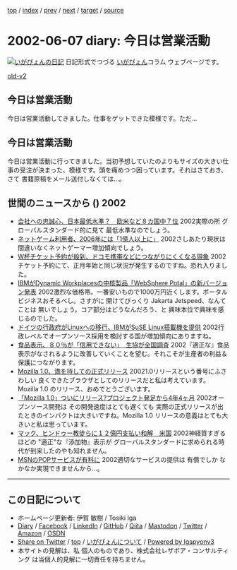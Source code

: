 [top](../index.html) 
 / [index](index.html) 
 / [prev](ig020606.html) 
 / [next](ig020610.html) 
 / [target](https://www.igapyon.jp/igapyon/diary/2002/ig020607.html) 
 / [source](https://github.com/igapyon/diary/blob/master/2002/ig020607.src.md) 

2002-06-07 diary: 今日は営業活動
=====================================================================================================
[![いがぴょんの日記](https://www.igapyon.jp/igapyon/diary/images/iga200306s.jpg "いがぴょん")](https://www.igapyon.jp/igapyon/diary/memo/memoigapyon.html) 日記形式でつづる [いがぴょん](https://www.igapyon.jp/igapyon/diary/memo/memoigapyon.html)コラム ウェブページです。

[old-v2](ig020607-orig.html)

## 今日は営業活動

今日は営業活動してきました。仕事をゲットできた模様です。ただ…


## 今日は営業活動

今日は営業活動に行ってきました。当初予想していたのよりもサイズの大きい仕事の受注が決まった、模様です。頭を痛めつつ困っています。それはさておき、さて 書籍原稿をメール送付しなくては…。

## 世間のニュースから () 2002

* [会社への忠誠心、日本最低水準？　欧米など８カ国中７位](http://www.asahi.com/business/update/0607/008.html?2002)  2002実際の所 グローバルスタンダード的に見て 最低水準なのでしょう。
* [ネットゲーム利用者、2006年には「1億人以上に」](http://www.zdnet.co.jp/news/0206/07/nebt_09.html)  2002さしあたり現状は 間違いなくネットゲーマー増加傾向でしょう。
* [W杯チケット予約が殺到、ドコモ携帯などにつながりにくくなる現象](http://www.zdnet.co.jp/news/0206/07/njbt_01.html)  2002チケット予約にて、正月年始と同じ状況が発生するのですね。恐れ入りました。
* [IBMがDynamic Workplacesの中核製品「WebSphere Potal」の新バージョン発表](http://www.zdnet.co.jp/enterprise/0206/06/02060609.html)  2002激烈な価格帯。一番安いもので1000万円近くします。ポータルビジネスおそるべし。さすがに 開けてびっくり Jakarta Jetspeed、なんてことは 無いでしょう。コア部分はどうなんだろう、と 興味本位で興味を感じるのでした。
* [ドイツの行政府がLinuxへの移行、IBMがSuSE Linux搭載機を提供](http://www.zdnet.co.jp/enterprise/0206/06/02060608.html)  2002行政レベルでオープンソース採用を検討する国が増加傾向にありますね。
* [食品表示、８０％が「信用できない」　生協が全国調査](http://www.asahi.com/national/update/0607/028.html)  2002『適正な』食品表示がなされるように改善していくことを望む。それこそが生産者の利益＆保護につながります。
* [Mozilla 1.0、満を持しての正式リリース](http://www.zdnet.co.jp/news/0206/06/ne00_mozilla.html)  20021.0リリースという番号にふさわしい 良くできたブラウザとしてのリリースだと私は考えています。Mozilla 1.0 のリリース、おめでとうございます。
* [「Mozilla 1.0」ついにリリース?プロジェクト発足から4年4ヶ月](http://www.watch.impress.co.jp/internet/www/article/2002/0606/mozilla.htm)  2002オープンソース開発は その開発速度はとても遅くても 実際の正式リリースが出たときのインパクトは大きいですね。Mozilla 1.0 リリースの意義はとても大きいと私は思っています。
* [マック、ヒンドゥー教徒らに１２億円支払い和解　米国](http://www.asahi.com/international/update/0606/007.html)  2002神経質すぎるほどの "適正"な『添加物』表示が グローバルスタンダードに求められる時代が到来したのやも知れません。
* [MSNのPOPサービスが有料に](http://www.zdnet.co.jp/news/0206/07/nebt_10.html)  2002適切なサービスの提供は 有償でしか なかなか実現できませんから…。


----------------------------------------------------------------------------------------------------

## この日記について

* ホームページ更新者: 伊賀 敏樹 / Tosiki Iga
* [Diary](https://www.igapyon.jp/igapyon/diary/) / [Facebook](https://www.facebook.com/igapyon) / [LinkedIn](https://www.linkedin.com/in/toshikiiga) / [GitHub](https://github.com/igapyon) / [Qiita](https://qiita.com/igapyon) / [Mastodon](https://social.vivaldi.net/@igapyon) / [Twitter](https://twitter.com/ToshikiIga) / [Amazon](https://www.amazon.co.jp/%E4%BC%8A%E8%B3%80-%E6%95%8F%E6%A8%B9/e/B004LTQWCQ) / [OSDN](https://ja.osdn.net/users/iga/)
* [Share on Twitter](https://twitter.com/intent/tweet?hashtags=igapyon%2Cdiary%2C%E3%81%84%E3%81%8C%E3%81%B4%E3%82%87%E3%82%93&text=%E4%BB%8A%E6%97%A5%E3%81%AF%E5%96%B6%E6%A5%AD%E6%B4%BB%E5%8B%95&url=https%3A%2F%2Fwww.igapyon.jp%2Figapyon%2Fdiary%2F2002%2Fig020607.html) / [top](../index.html) / [いがぴょんについて](https://www.igapyon.jp/igapyon/diary/memo/memoigapyon.html) / [Powered by Igapyonv3](https://github.com/igapyon/igapyonv3)
* 本サイトの見解は、私 個人のものであり、株式会社レザボア・コンサルティング は当個人的見解に一切責任を持ちません。 
